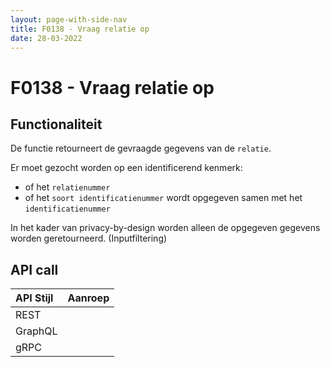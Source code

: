 ```yaml
---
layout: page-with-side-nav
title: F0138 - Vraag relatie op
date: 28-03-2022
---
```


# F0138 - Vraag relatie op

## Functionaliteit

De functie retourneert de gevraagde gegevens van de `relatie`.

Er moet gezocht worden op een identificerend kenmerk:
- of het `relatienummer`
- of het `soort identificatienummer` wordt opgegeven samen met het `identificatienummer`

In het kader van privacy-by-design worden alleen de opgegeven gegevens worden geretourneerd. (Inputfiltering)

## API call

| API Stijl | Aanroep |
| :--- | :--- |
| REST | |
| GraphQL | |
| gRPC | |
